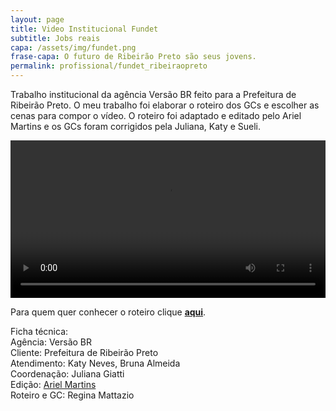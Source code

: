 ```yaml
---
layout: page
title: Video Institucional Fundet
subtitle: Jobs reais
capa: /assets/img/fundet.png
frase-capa: O futuro de Ribeirão Preto são seus jovens.
permalink: profissional/fundet_ribeiraopreto
---
```


Trabalho institucional da agência Versão BR feito para a Prefeitura de Ribeirão Preto. O meu trabalho foi elaborar o roteiro dos GCs e escolher as cenas para compor o vídeo. O roteiro foi adaptado e editado pelo Ariel Martins e os GCs foram corrigidos pela Juliana, Katy e Sueli.


<video ref='fundet_ribeiraopreto' controls src="https://github.com/ReMattazio/remattazio.github.io/blob/master/assets/mids/fundet_ribeiraopreto.mp4?raw=true" class="trab-image" style="width:100%;">seu navegador nao suporta video</video>

Para quem quer conhecer o roteiro clique [**aqui**](roteirofundet.md).  

Ficha técnica:  
Agência: Versão BR  
Cliente: Prefeitura de Ribeirão Preto  
Atendimento: Katy Neves, Bruna Almeida  
Coordenação: Juliana Giatti  
Edição: [Ariel Martins](https://www.behance.net/arielsposito)  
Roteiro e GC: Regina Mattazio
